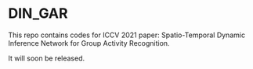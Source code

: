 # DIN_GAR
This repo contains codes for ICCV 2021 paper: Spatio-Temporal Dynamic Inference Network for Group Activity Recognition.

It will soon be released.
